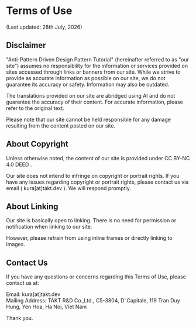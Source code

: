 # Terms of Use

(Last updated: 28th July, 2026)

## Disclaimer

"Anti-Pattern Driven Design Pattern Tutorial" (hereinafter referred to as "our site") assumes no responsibility for the information or services provided on sites accessed through links or banners from our site. While we strive to provide as accurate information as possible on our site, we do not guarantee its accuracy or safety. Information may also be outdated.

The translations provided on our site are abridged using AI and do not guarantee the accuracy of their content. For accurate information, please refer to the original text.

Please note that our site cannot be held responsible for any damage resulting from the content posted on our site.

## About Copyright

Unless otherwise noted, the content of our site is provided under CC BY-NC 4.0 DEED .

Our site does not intend to infringe on copyright or portrait rights. If you have any issues regarding copyright or portrait rights, please contact us via email ( kura[at]takt.dev ). We will respond promptly.

## About Linking

Our site is basically open to linking. There is no need for permission or notification when linking to our site.

However, please refrain from using inline frames or directly linking to images.

## Contact Us

If you have any questions or concerns regarding this Terms of Use, please contact us at:

Email: kura[at]takt.dev<br />
Mailing Address: TAKT R&D Co.,Ltd., C5-3804, D'.Capitale, 119 Tran Duy Hung, Yen Hoa, Ha Noi, Viet Nam

Thank you.
